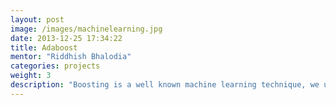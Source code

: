 ```yaml
---
layout: post
image: /images/machinelearning.jpg
date: 2013-12-25 17:34:22
title: Adaboost
mentor: "Riddhish Bhalodia"
categories: projects
weight: 3
description: "Boosting is a well known machine learning technique, we use simple weak classifiers in cascade fashion to form a strong classifier. It's extremely effective, facebook uses some version of this algorithm for detecting faces (99,9% accurate). Implement basic adaboost on simulated data, then for digit recognition. Again implementation in python using opencv and must follow blockwise execution and tutorial format."
---
```

